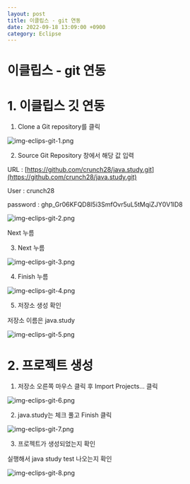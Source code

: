 ```yaml
---
layout: post
title: 이클립스 - git 연동
date: 2022-09-18 13:09:00 +0900
category: Eclipse
---
```

# 이클립스 - git 연동

# 1. 이클립스 깃 연동

1. Clone a Git repository를 클릭

![img-eclips-git-1.png](/public/img/posts/eclipse-git/img-eclips-git-1.png)

2. Source Git Repository 창에서 해당 값 입력

URL : [https://github.com/crunch28/java.study.git](https://github.com/crunch28/java.study.git)

User : crunch28

password : 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

![img-eclips-git-2.png](/public/img/posts/eclipse-git/img-eclips-git-2.png)

Next 누름

3. Next 누름

![img-eclips-git-3.png](/public/img/posts/eclipse-git/img-eclips-git-3.png)

4. Finish 누름

![img-eclips-git-4.png](/public/img/posts/eclipse-git/img-eclips-git-4.png)

5. 저장소 생성 확인

저장소 이름은 java.study

![img-eclips-git-5.png](/public/img/posts/eclipse-git/img-eclips-git-5.png)

# 2. 프로젝트 생성

1. 저장소 오른쪽 마우스 클릭 후 Import Projects… 클릭

![img-eclips-git-6.png](/public/img/posts/eclipse-git/img-eclips-git-6.png)

2. java.study는 체크 풀고 Finish 클릭

![img-eclips-git-7.png](/public/img/posts/eclipse-git/img-eclips-git-7.png)

3. 프로젝트가 생성되었는지 확인

실행해서 java study test 나오는지 확인

![img-eclips-git-8.png](/public/img/posts/eclipse-git/img-eclips-git-8.png)